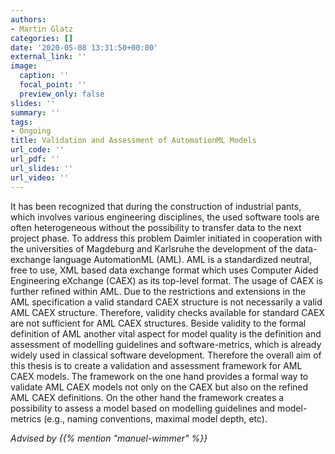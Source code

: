 ```yaml
---
authors:
- Martin Glatz
categories: []
date: '2020-05-08 13:31:50+00:00'
external_link: ''
image:
  caption: ''
  focal_point: ''
  preview_only: false
slides: ''
summary: ''
tags:
- Ongoing
title: Validation and Assessment of AutomationML Models
url_code: ''
url_pdf: ''
url_slides: ''
url_video: ''
---
```


It has been recognized that during the construction of industrial pants, which involves various engineering disciplines, the used software tools are often heterogeneous without the possibility to transfer data to the next project phase. To address this problem Daimler initiated in cooperation with the universities of Magdeburg and Karlsruhe the development of the data-exchange language AutomationML (AML). AML is a standardized neutral, free to use, XML based data exchange format which uses Computer Aided Engineering eXchange (CAEX) as its top-level format. The usage of CAEX is further refined within AML. Due to the restrictions and extensions in the AML specification a valid standard CAEX structure is not necessarily a valid AML CAEX structure. Therefore, validity checks available for standard CAEX are not sufficient for AML CAEX structures. Beside validity to the formal definition of AML another vital aspect for model quality is the definition and assessment of modelling guidelines and software-metrics, which is already widely used in classical software development. Therefore the overall aim of this thesis is to create a validation and assessment framework for AML CAEX models. The framework on the one hand provides a formal way to validate AML CAEX models not only on the CAEX but also on the refined AML CAEX definitions. On the other hand the framework creates a possibility to assess a model based on modelling guidelines and model-metrics (e.g., naming conventions, maximal model depth, etc).

*Advised by {{% mention "manuel-wimmer" %}}*